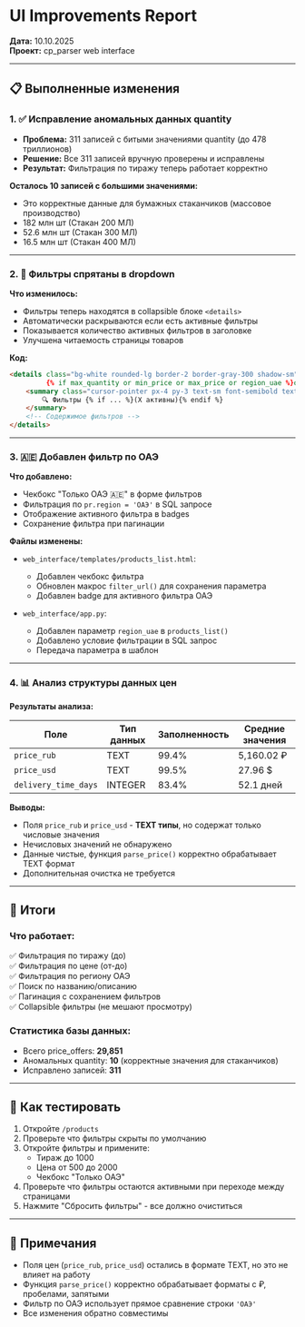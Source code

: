 # UI Improvements Report
**Дата:** 10.10.2025  
**Проект:** cp_parser web interface

---

## 📋 Выполненные изменения

### 1. ✅ Исправление аномальных данных quantity
- **Проблема:** 311 записей с битыми значениями quantity (до 478 триллионов)
- **Решение:** Все 311 записей вручную проверены и исправлены
- **Результат:** Фильтрация по тиражу теперь работает корректно

**Осталось 10 записей с большими значениями:**
- Это корректные данные для бумажных стаканчиков (массовое производство)
- 182 млн шт (Стакан 200 МЛ)
- 52.6 млн шт (Стакан 300 МЛ)
- 16.5 млн шт (Стакан 400 МЛ)

---

### 2. 🎨 Фильтры спрятаны в dropdown

**Что изменилось:**
- Фильтры теперь находятся в collapsible блоке `<details>`
- Автоматически раскрываются если есть активные фильтры
- Показывается количество активных фильтров в заголовке
- Улучшена читаемость страницы товаров

**Код:**
```html
<details class="bg-white rounded-lg border-2 border-gray-300 shadow-sm" 
         {% if max_quantity or min_price or max_price or region_uae %}open{% endif %}>
    <summary class="cursor-pointer px-4 py-3 text-sm font-semibold text-gray-900 hover:bg-gray-50 rounded-lg transition-colors select-none">
        🔍 Фильтры {% if ... %}(X активны){% endif %}
    </summary>
    <!-- Содержимое фильтров -->
</details>
```

---

### 3. 🇦🇪 Добавлен фильтр по ОАЭ

**Что добавлено:**
- Чекбокс "Только ОАЭ 🇦🇪" в форме фильтров
- Фильтрация по `pr.region = 'ОАЭ'` в SQL запросе
- Отображение активного фильтра в badges
- Сохранение фильтра при пагинации

**Файлы изменены:**
- `web_interface/templates/products_list.html`:
  - Добавлен чекбокс фильтра
  - Обновлен макрос `filter_url()` для сохранения параметра
  - Добавлен badge для активного фильтра ОАЭ
  
- `web_interface/app.py`:
  - Добавлен параметр `region_uae` в `products_list()`
  - Добавлено условие фильтрации в SQL запрос
  - Передача параметра в шаблон

---

### 4. 📊 Анализ структуры данных цен

**Результаты анализа:**

| Поле | Тип данных | Заполненность | Средние значения |
|------|------------|---------------|------------------|
| `price_rub` | TEXT | 99.4% | 5,160.02 ₽ |
| `price_usd` | TEXT | 99.5% | 27.96 $ |
| `delivery_time_days` | INTEGER | 83.4% | 52.1 дней |

**Выводы:**
- Поля `price_rub` и `price_usd` - **TEXT типы**, но содержат только числовые значения
- Нечисловых значений не обнаружено
- Данные чистые, функция `parse_price()` корректно обрабатывает TEXT формат
- Дополнительная очистка не требуется

---

## 🎯 Итоги

### Что работает:
✅ Фильтрация по тиражу (до)  
✅ Фильтрация по цене (от-до)  
✅ Фильтрация по региону ОАЭ  
✅ Поиск по названию/описанию  
✅ Пагинация с сохранением фильтров  
✅ Collapsible фильтры (не мешают просмотру)  

### Статистика базы данных:
- Всего price_offers: **29,851**
- Аномальных quantity: **10** (корректные значения для стаканчиков)
- Исправлено записей: **311**

---

## 🔧 Как тестировать

1. Откройте `/products`
2. Проверьте что фильтры скрыты по умолчанию
3. Откройте фильтры и примените:
   - Тираж до 1000
   - Цена от 500 до 2000
   - Чекбокс "Только ОАЭ"
4. Проверьте что фильтры остаются активными при переходе между страницами
5. Нажмите "Сбросить фильтры" - все должно очиститься

---

## 📝 Примечания

- Поля цен (`price_rub`, `price_usd`) остались в формате TEXT, но это не влияет на работу
- Функция `parse_price()` корректно обрабатывает форматы с ₽, пробелами, запятыми
- Фильтр по ОАЭ использует прямое сравнение строки `'ОАЭ'`
- Все изменения обратно совместимы









